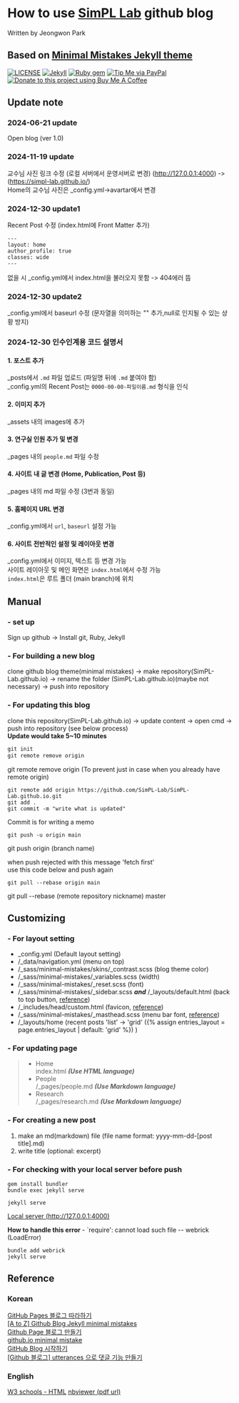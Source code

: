 # How to use [SimPL Lab](https://simpl-lab.github.io/) github blog
Written by Jeongwon Park

## Based on [Minimal Mistakes Jekyll theme](https://mmistakes.github.io/minimal-mistakes/)

[![LICENSE](https://img.shields.io/badge/license-MIT-lightgrey.svg)](https://raw.githubusercontent.com/mmistakes/minimal-mistakes/master/LICENSE)
[![Jekyll](https://img.shields.io/badge/jekyll-%3E%3D%203.7-blue.svg)](https://jekyllrb.com/)
[![Ruby gem](https://img.shields.io/gem/v/minimal-mistakes-jekyll.svg)](https://rubygems.org/gems/minimal-mistakes-jekyll)
[![Tip Me via PayPal](https://img.shields.io/badge/PayPal-tip%20me-green.svg?logo=paypal)](https://www.paypal.me/mmistakes)
[![Donate to this project using Buy Me A Coffee](https://img.shields.io/badge/buy%20me%20a%20coffee-donate-yellow.svg)](https://www.buymeacoffee.com/mmistakes)

## Update note
### 2024-06-21 update
Open blog (ver 1.0)
### 2024-11-19 update
교수님 사진 링크 수정 (로컬 서버에서 운영서버로 변경) (http://127.0.0.1:4000) -> (https://simpl-lab.github.io/) <br>
Home의 교수님 사진은 _config.yml->avartar에서 변경
### 2024-12-30 update1
Recent Post 수정 (index.html에 Front Matter 추가)
~~~
---
layout: home
author_profile: true
classes: wide
---
~~~
없을 시 _config.yml에서 index.html을 불러오지 못함 -> 404에러 뜸
### 2024-12-30 update2
_config.yml에서 baseurl 수정 (문자열을 의미하는 "" 추가,null로 인지될 수 있는 상황 방지)
<h3>2024-12-30 인수인계용 코드 설명서</h2>

<h4>1. 포스트 추가</h3>
<p>_posts에서 <code>.md</code> 파일 업로드 (파일명 뒤에 <code>.md</code> 붙여야 함)<br>
_config.yml의 Recent Post는 <code>0000-00-00-파일이름.md</code> 형식을 인식</p>

<h4>2. 이미지 추가</h3>
<p>_assets 내의 images에 추가</p>

<h4>3. 연구실 인원 추가 및 변경</h3>
<p>_pages 내의 <code>people.md</code> 파일 수정</p>

<h4>4. 사이트 내 글 변경 (Home, Publication, Post 등)</h3>
<p>_pages 내의 md 파일 수정 (3번과 동일)</p>

<h4>5. 홈페이지 URL 변경</h3>
<p>_config.yml에서 <code>url</code>, <code>baseurl</code> 설정 가능</p>

<h4>6. 사이트 전반적인 설정 및 레이아웃 변경</h3>
<p>_config.yml에서 이미지, 텍스트 등 변경 가능<br>
사이트 레이아웃 및 메인 화면은 <code>index.html</code>에서 수정 가능<br>
<code>index.html</code>은 루트 폴더 (main branch)에 위치</p>


## Manual
### - set up
Sign up github -> Install git, Ruby, Jekyll
### - For building a new blog 
clone github blog theme(minimal mistakes) -> make repository(SimPL-Lab.github.io) -> rename the folder (SimPL-Lab.github.io)(maybe not necessary) -> push into repository
### - For updating this blog
clone this repository(SimPL-Lab.github.io) -> update content -> open cmd -> push into repository (see below process)  
**Update would take 5~10 minutes**

~~~md
git init
git remote remove origin
~~~
git remote remove origin (To prevent just in case when you already have remote origin)
~~~ 
git remote add origin https://github.com/SimPL-Lab/SimPL-Lab.github.io.git
git add .
git commit -m "write what is updated"
~~~
Commit is for writing a memo
~~~
git push -u origin main
~~~
git push origin (branch name)

when push rejected with this message 'fetch first'  
use this code below and push again
~~~
git pull --rebase origin main
~~~
git pull --rebase (remote repository nickname) master  

## Customizing
### - For layout setting
* _config.yml (Default layout setting)
* /_data/navigation.yml (menu on top)
* /_sass/minimal-mistakes/skins/_contrast.scss (blog theme color)
* /_sass/minimal-mistakes/_variables.scss (width)
* /_sass/minimal-mistakes/_reset.scss (font)
* /_sass/minimal-mistakes/_sidebar.scss ***and*** /_layouts/default.html (back to top button, [reference](https://masunii.github.io/blog_custom/top_button/))
* /_includes/head/custom.html (favicon, [reference](https://danggai.github.io/github.io/Github.io-%ED%8C%8C%EB%B9%84%EC%BD%98-%EC%88%98%EC%A0%95%ED%95%98%EA%B8%B0/))
* /_sass/minimal-mistakes/_masthead.scss (menu bar font, [reference](https://devinlife.com/howto%20github%20pages/github-pages-settings/))
* /_layouts/home (recent posts 'list' -> 'grid' ({% assign entries_layout = page.entries_layout | default: 'grid' %}) )

### - For updating page
> * Home  
index.html ***(Use HTML language)***
> * People  
/_pages/people.md ***(Use Markdown language)***
> * Research  
/_pages/research.md ***(Use Markdown language)***
### - For creating a new post
1. make an md(markdown) file (file name format: yyyy-mm-dd-[post title].md)
2. write title (optional: excerpt)
### - For checking with your local server before push
~~~
gem install bundler
bundle exec jekyll serve
~~~
~~~
jekyll serve
~~~
[Local server (http://127.0.0.1:4000)](http://127.0.0.1:4000)  

**How to handle this error** - `require': cannot load such file -- webrick (LoadError)
~~~
bundle add webrick
jekyll serve
~~~

## Reference
### Korean
[GitHub Pages 블로그 따라하기](https://devinlife.com/howto/)  
[[A to Z] Github Blog Jekyll minimal mistakes](https://eona1301.github.io/a_to_z/GithubBlog/#00-github-blog-a-to-z)  
[Github Page 블로그 만들기](https://jinhoooooou.github.io/tags/#github-page)  
[github.io minimal mistake](https://danggai.github.io/tags/#github-io)  
[GitHub Blog 시작하기](https://honbabzone.com/jekyll/start-gitHubBlog/)  
[[Github 블로그] utterances 으로 댓글 기능 만들기](https://ansohxxn.github.io/blog/utterances/)
### English
[W3 schools - HTML](https://www.w3schools.com/html/default.asp)
[nbviewer (pdf url)](https://nbviewer.org/)
